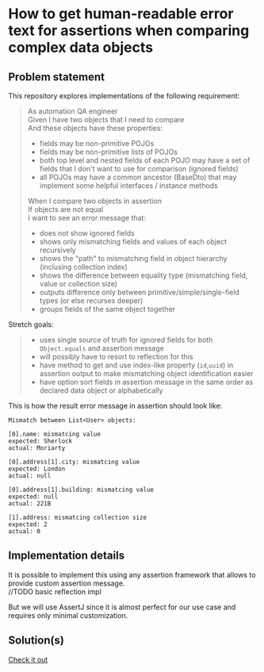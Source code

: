 # How to get human-readable error text for assertions when comparing complex data objects

## Problem statement
This repository explores implementations of the following requirement:

> As automation QA engineer  
> Given I have two objects that I need to compare  
> And these objects have these properties:  
> - fields may be non-primitive POJOs
> - fields may be non-primitive lists of POJOs
> - both top level and nested fields of each POJO may have a set of fields that I don't want to use for comparison (ignored fields)
> - all POJOs may have a common ancestor (BaseDto) that may implement some helpful interfaces / instance methods
>
> When I compare two objects in assertion  
> If objects are not equal  
> I want to see an error message that:  
> - does not show ignored fields 
> - shows only mismatching fields and values of each object recursively
> - shows the "path" to mismatching field in object hierarchy (inclusing collection index)
> - shows the difference between equality type (mismatching field, value or collection size) 
> - outputs difference only between primitive/simple/single-field types (or else recurses deeper)
> - groups fields of the same object together
>

Stretch goals:

> - uses single source of truth for ignored fields for both `Object.equals` and assertion message
>  - will possibly have to resort to reflection for this
> - have method to get and use index-like property (`id`,`uuid`) in assertion output to make mismatching object identification easier
> - have option sort fields in assertion message in the same order as declared data object or alphabetically

This is how the result error message in assertion should look like:

```
Mismatch between List<User> objects:

[0].name: mismatcing value
expected: Sherlock 
actual: Moriarty

[0].address[1].city: mismatcing value
expected: London
actual: null

[0].address[1].building: mismatcing value
expected: null
actual: 221B

[1].address: mismatcing collection size
expected: 2
actual: 0
```

## Implementation details

It is possible to implement this using any assertion framework that allows to provide custom assertion message.  
//TODO basic reflection impl

But we will use AssertJ since it is almost perfect for our use case and requires only minimal customization.

## Solution(s)

[Check it out](src/test/java/assertj/CustomAssertionsTest.java)